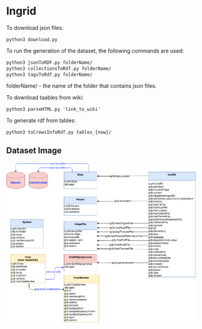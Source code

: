 # Ingrid

To download json files:
```
python3 download.py
```

To run the generation of the dataset, the following commands are used:
```
python3 jsonToRDF.py folderName/
python3 collectionsToRdf.py folderName/
python3 tagsToRdf.py folderName/
```

folderName/ - the name of the folder that contains json files.

To download taables from wiki:
```
python3 parseHTML.py 'link_to_wiki'
```

To generate rdf from tables:
```
python3 toCrewsInfoRdf.py tables_{now}/
```

## Dataset Image
![alt text](https://github.com/dice-group/Ingrid/blob/main/DatasetImage.jpg?raw=true)



